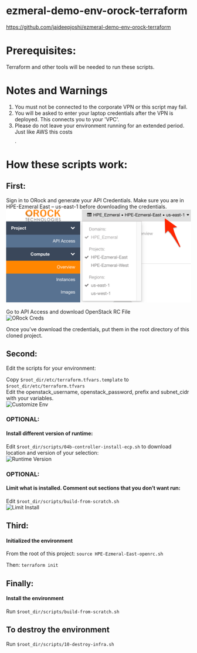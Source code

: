 # ezmeral-demo-env-orock-terraform
https://github.com/jaideepjoshi/ezmeral-demo-env-orock-terraform

# Prerequisites:
Terraform and other tools will be needed to run these scripts.

# Notes and Warnings
1. You must not be connected to the corporate VPN or this script may fail.  
2. You will be asked to enter your laptop credentials after the VPN is deployed.  This connects you to your 'VPC'.   
3. Please do not leave your environment running for an extended period.  Just like AWS this costs $$$$.

# How these scripts work:

## First:
Sign in to ORock and generate your API Credentials.  Make sure you are in HPE-Ezmeral East – us-east-1 before downloading the credentials.  
![ORock Environment](https://github.com/jaideepjoshi/ezmeral-demo-env-orock-terraform/blob/master/images/Instance_Overview_-_OpenStack_Dashboard.png)

Go to API Access and download OpenStack RC File  
![ORock Creds](https://github.com/jaideepjoshi/ezmeral-demo-env-orock-terraform/blob/master/images/API_Access_-_OpenStack_Dashboard_and_Inbox_%E2%80%A2_andrew_goade_hpe_com.png)

Once you’ve download the credentials, put them in the root directory of this cloned project.

## Second:
Edit the scripts for your environment:

Copy `$root_dir/etc/terraform.tfvars.template` to `$root_dir/etc/terraform.tfvars`  
Edit the openstack_username, openstack_password, prefix and subnet_cidr with your variables.  
![Customize Env](https://github.com/jaideepjoshi/ezmeral-demo-env-orock-terraform/blob/master/images/ezmeral-demo-env-orock-terraform_terraform_tvars_template_at_master_%C2%B7_jaideepjoshi_ezmeral-demo-env-orock-terraform.png)


### OPTIONAL:
#### Install different version of runtime:
Edit `$root_dir/scripts/04b-controller-install-ecp.sh` to download location and version of your selection:   
![Runtime Version](https://github.com/jaideepjoshi/ezmeral-demo-env-orock-terraform/blob/master/images/ezmeral-demo-env-orock-terraform_04b-controller-install-ecp_sh_at_master_%C2%B7_jaideepjoshi_ezmeral-demo-env-orock-terraform.png)


### OPTIONAL:
#### Limit what is installed.  Comment out sections that you don’t want run:
Edit `$root_dir/scripts/build-from-scratch.sh`    
![Limit Install](https://github.com/jaideepjoshi/ezmeral-demo-env-orock-terraform/blob/master/images/ezmeral-demo-env-orock-terraform_build-from-scratch_sh_at_master_%C2%B7_jaideepjoshi_ezmeral-demo-env-orock-terraform.png)

## Third:
#### Initialized the environment
From the root of this project:
`source HPE-Ezmeral-East-openrc.sh`

Then:
`terraform init`

## Finally:
#### Install the environment

Run `$root_dir/scripts/build-from-scratch.sh`  

## To destroy the environment

Run `$root_dir/scripts/10-destroy-infra.sh`

